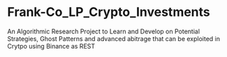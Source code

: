 # Frank-Co_LP_Crypto_Investments
An Algorithmic Research Project to Learn and Develop on Potential Strategies, Ghost Patterns and advanced abitrage that can be exploited in Crytpo using Binance as REST
